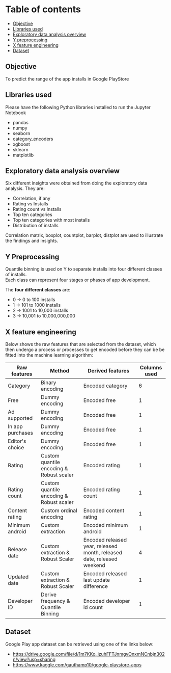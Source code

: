 # Table of contents
- [Objective](#objective)
- [Libraries used](#libraries-used)
- [Exploratory data analysis overview](#exploratory-data-analysis-overview)
- [Y preprocessing](#y-preprocessing)
- [X feature engineering](#x-feature-engineering)
- [Dataset](#dataset)

<div id="objective"></div>

## Objective

To predict the range of the app installs in Google PlayStore

<div id="libraries-used"></div>

## Libraries used

Please have the following Python libraries installed to run the Jupyter Notebook
* pandas
* numpy
* seaborn
* category_encoders
* xgboost
* sklearn
* matplotlib

<div id="exploratory-data-analysis-overview"></div>

## Exploratory data analysis overview

Six different insights were obtained from doing the exploratory data analysis. They are:
* Correlation, if any
* Rating vs Installs
* Rating count vs Installs
* Top ten categories
* Top ten categories with most installs
* Distribution of installs

Correlation matrix, boxplot, countplot, barplot, distplot are used to illustrate the findings and insights.

<div id="y-preprocessing"></div>

## Y Preprocessing

Quantile binning is used on Y to separate installs into four different classes of installs.  
Each class can represent four stages or phases of app development.

The **four different classes** are:
* 0 -> 0 to 100 installs
* 1 -> 101 to 1000 installs
* 2 -> 1001 to 10,000 installs
* 3 -> 10,001 to 10,000,000,000

<div id="x-feature-engineering"></div>

## X feature engineering

Below shows the raw features that are selected from the dataset, which then undergo a process or processes to get encoded before they can be be fitted into the machine learning algorithm:

Raw features | Method | Derived features | Columns used
-------------|--------|------------------|-------------
Category | Binary encoding | Encoded category | 6
Free | Dummy encoding | Encoded free | 1
Ad supported | Dummy encoding | Encoded free | 1
In app purchases | Dummy encoding | Encoded free | 1
Editor's choice | Dummy encoding | Encoded free | 1
Rating | Custom quantile encoding & Robust scaler | Encoded rating | 1
Rating count | Custom quantile encoding & Robust scaler | Encoded rating count | 1
Content rating | Custom ordinal encoding | Encoded content rating | 1
Minimum android | Custom extraction | Encoded minimum android | 1
Release date | Custom extraction & Robust Scaler| Encoded released year, released month, released date, released weekend | 4
Updated date | Custom extraction & Robust Scaler | Encoded released last update difference | 1
Developer ID | Derive frequency & Quantile Binning | Encoded developer id count | 1

<div id="dataset"></div>

## Dataset

Google Play app dataset can be retrieved using one of the links below:
* https://drive.google.com/file/d/1m7KKo_izuhFFTJnmgvOnxmNCnbjn302n/view?usp=sharing
* https://www.kaggle.com/gauthamp10/google-playstore-apps

